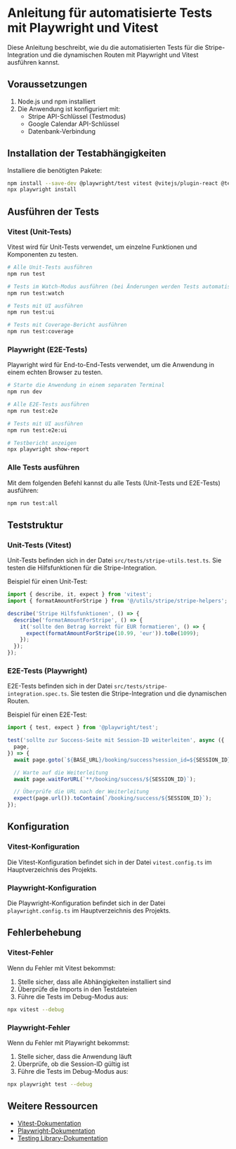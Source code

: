 # Anleitung für automatisierte Tests mit Playwright und Vitest

Diese Anleitung beschreibt, wie du die automatisierten Tests für die Stripe-Integration und die dynamischen Routen mit Playwright und Vitest ausführen kannst.

## Voraussetzungen

1. Node.js und npm installiert
2. Die Anwendung ist konfiguriert mit:
   - Stripe API-Schlüssel (Testmodus)
   - Google Calendar API-Schlüssel
   - Datenbank-Verbindung

## Installation der Testabhängigkeiten

Installiere die benötigten Pakete:

```bash
npm install --save-dev @playwright/test vitest @vitejs/plugin-react @testing-library/react @testing-library/jest-dom
npx playwright install
```

## Ausführen der Tests

### Vitest (Unit-Tests)

Vitest wird für Unit-Tests verwendet, um einzelne Funktionen und Komponenten zu testen.

```bash
# Alle Unit-Tests ausführen
npm run test

# Tests im Watch-Modus ausführen (bei Änderungen werden Tests automatisch neu ausgeführt)
npm run test:watch

# Tests mit UI ausführen
npm run test:ui

# Tests mit Coverage-Bericht ausführen
npm run test:coverage
```

### Playwright (E2E-Tests)

Playwright wird für End-to-End-Tests verwendet, um die Anwendung in einem echten Browser zu testen.

```bash
# Starte die Anwendung in einem separaten Terminal
npm run dev

# Alle E2E-Tests ausführen
npm run test:e2e

# Tests mit UI ausführen
npm run test:e2e:ui

# Testbericht anzeigen
npx playwright show-report
```

### Alle Tests ausführen

Mit dem folgenden Befehl kannst du alle Tests (Unit-Tests und E2E-Tests) ausführen:

```bash
npm run test:all
```

## Teststruktur

### Unit-Tests (Vitest)

Unit-Tests befinden sich in der Datei `src/tests/stripe-utils.test.ts`. Sie testen die Hilfsfunktionen für die Stripe-Integration.

Beispiel für einen Unit-Test:

```typescript
import { describe, it, expect } from 'vitest';
import { formatAmountForStripe } from '@/utils/stripe/stripe-helpers';

describe('Stripe Hilfsfunktionen', () => {
  describe('formatAmountForStripe', () => {
    it('sollte den Betrag korrekt für EUR formatieren', () => {
      expect(formatAmountForStripe(10.99, 'eur')).toBe(1099);
    });
  });
});
```

### E2E-Tests (Playwright)

E2E-Tests befinden sich in der Datei `src/tests/stripe-integration.spec.ts`. Sie testen die Stripe-Integration und die dynamischen Routen.

Beispiel für einen E2E-Test:

```typescript
import { test, expect } from '@playwright/test';

test('sollte zur Success-Seite mit Session-ID weiterleiten', async ({
  page,
}) => {
  await page.goto(`${BASE_URL}/booking/success?session_id=${SESSION_ID}`);

  // Warte auf die Weiterleitung
  await page.waitForURL(`**/booking/success/${SESSION_ID}`);

  // Überprüfe die URL nach der Weiterleitung
  expect(page.url()).toContain(`/booking/success/${SESSION_ID}`);
});
```

## Konfiguration

### Vitest-Konfiguration

Die Vitest-Konfiguration befindet sich in der Datei `vitest.config.ts` im Hauptverzeichnis des Projekts.

### Playwright-Konfiguration

Die Playwright-Konfiguration befindet sich in der Datei `playwright.config.ts` im Hauptverzeichnis des Projekts.

## Fehlerbehebung

### Vitest-Fehler

Wenn du Fehler mit Vitest bekommst:

1. Stelle sicher, dass alle Abhängigkeiten installiert sind
2. Überprüfe die Imports in den Testdateien
3. Führe die Tests im Debug-Modus aus:

```bash
npx vitest --debug
```

### Playwright-Fehler

Wenn du Fehler mit Playwright bekommst:

1. Stelle sicher, dass die Anwendung läuft
2. Überprüfe, ob die Session-ID gültig ist
3. Führe die Tests im Debug-Modus aus:

```bash
npx playwright test --debug
```

## Weitere Ressourcen

- [Vitest-Dokumentation](https://vitest.dev/guide/)
- [Playwright-Dokumentation](https://playwright.dev/docs/intro)
- [Testing Library-Dokumentation](https://testing-library.com/docs/)
